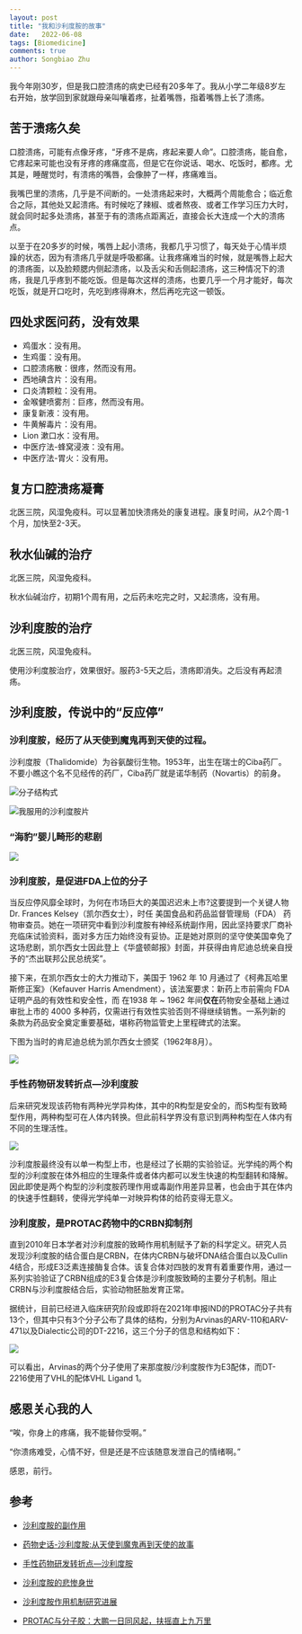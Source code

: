 ```yaml
---
layout: post
title: "我和沙利度胺的故事"
date:   2022-06-08
tags: [Biomedicine]
comments: true
author: Songbiao Zhu
---
```


我今年刚30岁，但是我口腔溃疡的病史已经有20多年了。我从小学二年级8岁左右开始，放学回到家就跟母亲叫嚷着疼，扯着嘴唇，指着嘴唇上长了溃疡。



<!-- more -->

## 苦于溃疡久矣

口腔溃疡，可能有点像牙疼，“牙疼不是病，疼起来要人命”。口腔溃疡，能自愈，它疼起来可能也没有牙疼的疼痛度高，但是它在你说话、喝水、吃饭时，都疼。尤其是，睡醒觉时，有溃疡的嘴唇，会像肿了一样，疼痛难当。

我嘴巴里的溃疡，几乎是不间断的。一处溃疡起来时，大概两个周能愈合；临近愈合之际，其他处又起溃疡。有时候吃了辣椒、或者熬夜、或者工作学习压力大时，就会同时起多处溃疡，甚至于有的溃疡点距离近，直接会长大连成一个大的溃疡点。

以至于在20多岁的时候，嘴唇上起小溃疡，我都几乎习惯了，每天处于心情半烦躁的状态，因为有溃疡几乎就是呼吸都痛。让我疼痛难当的时候，就是嘴唇上起大的溃疡面，以及脸颊腮内侧起溃疡，以及舌尖和舌侧起溃疡，这三种情况下的溃疡，我是几乎疼到不能吃饭。但是每次这样的溃疡，也要几乎一个月才能好，每次吃饭，就是开口吃时，先吃到疼得麻木，然后再吃完这一顿饭。

## 四处求医问药，没有效果

* 鸡蛋水：没有用。
* 生鸡蛋：没有用。
* 口腔溃疡散：很疼，然而没有用。
* 西地碘含片：没有用。
* 口炎清颗粒：没有用。
* 金喉健喷雾剂：巨疼，然而没有用。
* 康复新液：没有用。
* 牛黄解毒片：没有用。
* Lion 漱口水：没有用。
* 中医疗法-蜂窝浸液：没有用。
* 中医疗法-胃火：没有用。

## 复方口腔溃疡凝膏

北医三院，风湿免疫科。可以显著加快溃疡处的康复进程。康复时间，从2个周-1个月，加快至2-3天。

## 秋水仙碱的治疗

北医三院，风湿免疫科。

秋水仙碱治疗，初期1个周有用，之后药未吃完之时，又起溃疡，没有用。

## 沙利度胺的治疗

北医三院，风湿免疫科。

使用沙利度胺治疗，效果很好。服药3-5天之后，溃疡即消失。之后没有再起溃疡。

## 沙利度胺，传说中的“反应停”

### 沙利度胺，经历了从天使到魔鬼再到天使的过程。

沙利度胺（Thalidomide）为谷氨酸衍生物。1953年，出生在瑞士的Ciba药厂。不要小瞧这个名不见经传的药厂，Ciba药厂就是诺华制药（Novartis）的前身。

![分子结构式](https://www.chemicalbook.com/CAS/GIF/50-35-1.gif)

![我服用的沙利度胺片](https://www.chemicalbook.com/NewsImg/2021-03-22/6375201774282825145954477.png)

### “海豹”婴儿畸形的悲剧

![](http://5b0988e595225.cdn.sohucs.com/images/20180617/766ceef2e90a4d6da24f0fe5026eefff.jpeg)





### 沙利度胺，是促进FDA上位的分子

当反应停风靡全球时，为何在市场巨大的美国迟迟未上市?这要提到一个关键人物Dr. Frances Kelsey（凯尔西女士），时任 美国食品和药品监督管理局（FDA） 药物审查员。她在一项研究中看到沙利度胺有神经系统副作用，因此坚持要求厂商补充临床试验资料，面对多方压力始终没有妥协。正是她对原则的坚守使美国幸免了这场悲剧，凯尔西女士因此登上《华盛顿邮报》封面，并获得由肯尼迪总统亲自授予的“杰出联邦公民总统奖”。

接下来，在凯尔西女士的大力推动下，美国于 1962 年 10 月通过了《柯弗瓦哈里斯修正案》（Kefauver Harris Amendment），该法案要求：新药上市前需向 FDA 证明产品的有效性和安全性，而 在1938 年 ~ 1962 年间**仅在**药物安全基础上通过审批上市的 4000 多种药，仅需进行有效性实验否则不得继续销售。一系列新的条款为药品安全奠定重要基础，堪称药物监管史上里程碑式的法案。

下图为当时的肯尼迪总统为凯尔西女士颁奖（1962年8月）。

![](http://5b0988e595225.cdn.sohucs.com/images/20180617/7dd1ebd5fe0d44b38efe2d1587d66fab.jpeg)

### 手性药物研发转折点—沙利度胺

后来研究发现该药物有两种光学异构体，其中的R构型是安全的，而S构型有致畸型作用，两种构型可在人体内转换。但此前科学界没有意识到两种构型在人体内有不同的生理活性。

![](http://5b0988e595225.cdn.sohucs.com/images/20180617/9079315f62eb4cf8af4d5d37c68e290c.jpeg)

沙利度胺最终没有以单一构型上市，也是经过了长期的实验验证。光学纯的两个构型的沙利度胺在体外相应的生理条件或者体内都可以发生快速的构型翻转和降解。因此即使是两个构型的沙利度胺药理作用或毒副作用差异显著，也会由于其在体内的快速手性翻转，使得光学纯单一对映异构体的给药变得无意义。

### 沙利度胺，是PROTAC药物中的CRBN抑制剂

直到2010年日本学者对沙利度胺的致畸作用机制赋予了新的科学定义。研究人员发现沙利度胺的结合蛋白是CRBN，在体内CRBN与破坏DNA结合蛋白以及Cullin  4结合，形成E3泛素连接酶复合体。该复合体对四肢的发育有着重要作用，通过一系列实验验证了CRBN组成的E3复合体是沙利度胺致畸的主要分子机制。阻止CRBN与沙利度胺结合后，实验动物胚胎发育正常。

据统计，目前已经进入临床研究阶段或即将在2021年申报IND的PROTAC分子共有13个，但其中只有3个分子公布了具体的结构，分别为Arvinas的ARV-110和ARV-471以及Dialectic公司的DT-2216，这三个分子的信息和结构如下：

![](https://p8.itc.cn/q_70/images03/20210804/6b0078de790246bb9a35ce50c10be332.png)

可以看出，Arvinas的两个分子使用了来那度胺/沙利度胺作为E3配体，而DT-2216使用了VHL的配体VHL Ligand 1。

## 感恩关心我的人

“唉，你身上的疼痛，我不能替你受啊。”

“你溃疡难受，心情不好，但是还是不应该随意发泄自己的情绪啊。”

感恩，前行。

## 参考

* [沙利度胺的副作用](https://www.chemicalbook.com/NewsInfo_34055.htm)
* [药物史话-沙利度胺:从天使到魔鬼再到天使的故事](https://new.qq.com/omn/20190928/20190928A06ZO400.html)
* [手性药物研发转折点—沙利度胺](https://www.chemicalbook.com/NewsInfo_21152.htm)

* [沙利度胺的悲惨身世 ](https://www.sohu.com/a/236265755_749842)

* [沙利度胺作用机制研究进展](https://www.chemicalbook.com/NewsInfo_18807.htm)

* [PROTAC与分子胶：大鹏一日同风起，扶摇直上九万里](https://www.sohu.com/a/481430908_121124543)